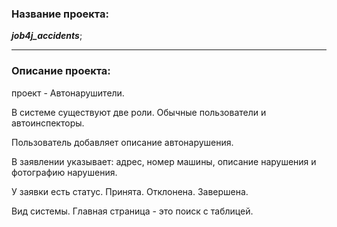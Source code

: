 ### Название проекта: 
***job4j_accidents***;
___
### Описание проекта: 
проект - Автонарушители.

В системе существуют две роли. Обычные пользователи и автоинспекторы.

Пользователь добавляет описание автонарушения.

В заявлении указывает: адрес, номер машины, описание нарушения и фотографию нарушения.

У заявки есть статус. Принята. Отклонена. Завершена.

Вид системы. Главная страница - это поиск с таблицей.